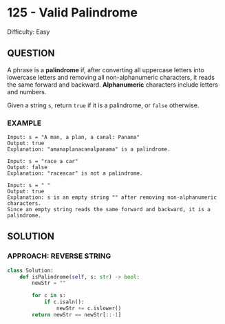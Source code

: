 # 125 - Valid Palindrome
Difficulty: Easy

## QUESTION

A phrase is a **palindrome** if, after converting all uppercase letters into lowercase letters and removing all non-alphanumeric characters, it reads the same forward and backward. **Alphanumeric** characters include letters and numbers.

Given a string `s`, return `true` if it is a palindrome, or `false` otherwise.

### EXAMPLE

```
Input: s = "A man, a plan, a canal: Panama"
Output: true
Explanation: "amanaplanacanalpanama" is a palindrome.
```

```
Input: s = "race a car"
Output: false
Explanation: "raceacar" is not a palindrome.
```

```
Input: s = " "
Output: true
Explanation: s is an empty string "" after removing non-alphanumeric characters.
Since an empty string reads the same forward and backward, it is a palindrome.
```

## SOLUTION

### APPROACH: REVERSE STRING

```python
class Solution:
    def isPalindrome(self, s: str) -> bool:
        newStr = ""

        for c in s:
            if c.isaln():
                newStr += c.islower()
        return newStr == newStr[::-1]
```
